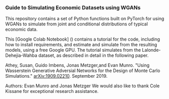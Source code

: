 ### Guide to Simulating Economic Datasets using WGANs

This repository contains a set of Python functions built on PyTorch for using WGANs to simulate from joint and conditional distributions of typical economic data. 

This [Google Colab Notebook] () contains a tutorial for the code, including how to install requirements, and estimate and simulate from the resulting models, using a free Google GPU. The tutorial simulates from the Lalonde-Dehejia-Wahba dataset, as described in detail in the following paper. 


Athey, Susan, Guido Imbens, Jonas Metzger,and Evan Munro. 
"Using Wasserstein Generative Adversial Networks for the Design of Monte Carlo Simulations."
[arXiv:1909.02210](https://arxiv.org/abs/1909.02210). September 2019. 


Authors: Evan Munro and Jonas Metzger
We would also like to thank Cole Kissane for exceptional research assistance. 
